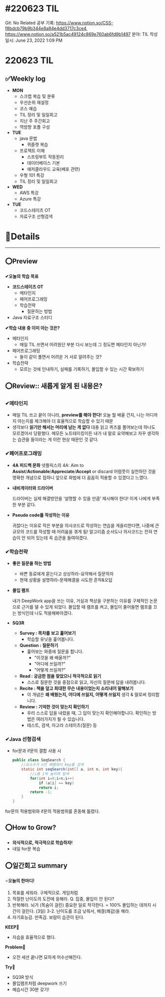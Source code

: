 # #220623 TIL

Git: No
Related 공부 기록: https://www.notion.so/CSS-f8bdcb79b9b344e8a84e4dd3717c3ce4, https://www.notion.so/a521b5ac49124c869e760ab6fd9b1497
분야: TIL
작성일시: June 23, 2022 1:09 PM

# 220623 TIL

## ****✅Weekly log****

- **MON**
    - 스크랩 복습 및 분류
    - 우선순위 재설정
    - 코스 예습
    - TIL 정리 및 일일회고
    - 지난 주 주간회고
    - 역방향 포폴 구성
- **TUE**
    - java 문법
        - 퀴즐렛 복습
    - 프로젝트 이해
        - 스프링부트 작동원리
        - 데이터베이스 기본
        - 애저클라우드 교육(배포 관련)
    - 우형 101 특강
    - TIL 정리 및 일일회고
- **WED**
    - AWS 특강
    - Azure 특강
- **TUE**
    - 코드스테이츠 OT
    - 자료구조 선형검색

# 💌Details

---

## ⭕Preview

**✔오늘의 학습 목표**

- **코드스테이츠 OT**
    - 메타인지
    - 페어프로그래밍
    - 학습전략
        - 질문하는 방법
- Java 자료구조 스터디

**✔학습 내용 중 이미 아는 것은?**

- 메타인지
    - 매일 TIL 쓰면서 어려웠던 부분 다시 보는데 그 정도면 메타인지 아닌가!
- 페어프로그래밍
    - 둘이 같이 풀면서 어려운 거 서로 알려주는 것?
- 학습전략
    - 모르는 것에 인내하기, 실패를 기록하기, 몰입할 수 있는 시간 확보하기

## ⭕Review:: 새롭게 알게 된 내용은?

### **✔메타인지**

- 매일 TIL 쓰고 끝이 아니라, **preview를 해야 한다!** 
오늘 뭘 배울 건지, 나는 어디까지 아는지를 체크해야 더 효율적으로 학습할 수 있기 때문
- 생각보다 **읽기만 해서는 머리에 남는 게 없다**
대충 읽고 퀴즈를 풀어보는데 하나도 모르겠어서 당황했다. 메모든 노트테이킹이든 내가 내 말로 요약해보고 자꾸 생각하는 습관을 들이라는 게 이런 현상 때문인 것 같다.

### **✔페어프로그래밍**

- **4A 피드백 문화**
넷플릭스의 4A: Aim to **Assist**/**Actionable**/**Appreciate**/**Accept** or discard
어렴풋이 실천하던 것을 명확한 개념으로 접하니 앞으로 화법에 더 꼼꼼히 적용할 수 있겠다고 느꼈다.
- **내비게이터와 드라이버**
    
    드라이버는 실제 해결방안을 ‘설명할 수 있을 만큼’ 제시해야 한다! 이게 나에게 부족한 부분 같다. 
    
- **Pseudo code를 작성하는 이유**
    
    귀찮다는 이유로 작은 부분을 의사코드로 작성하는 연습을 게을리한다면, 나중에 큰 규모의 코드를 작성할 때 어려움을 겪게 됨! 알고리즘 순서도나 의사코드는 전혀 연습이 안 되어 있는데 꼭 습관을 들여야겠다. 
    

### **✔학습전략**

- **좋은 질문을 하는 방법**
    - 바쁜 동료에게 묻는다고 상상하라-요약해서 질문하자
    - 현재 상황을 설명하라-문제해결을 시도한 흔적&오답
- **몰입 램프**
    
    내가 DeepWork app을 쓰는 이유, 거실과 책상을 구분하는 이유를 구체적인 논문으로 근거를 댈 수 있게 되었다. 몰입할 때 램프를 켜고, 몰입이 줄어들면 램프를 끄는 방식인데 나도 적용해봐야겠다. 
    
- **SQ3R**
    - **Survey : 목차를 보고 훑어보기**
        - 학습할 유닛을 훑어봅니다.
    - **Question : 질문하기**
        - 훑어보는 와중에 질문을 합니다.
            - "이것을 왜 배울까?"
            - "어디에 쓰일까?"
            - "어떻게 쓰일까?"
    - **Read : 궁금한 점을 찾았으니 적극적으로 읽기**
        - 스스로 질문한 것을 중점으로 읽고, 자신의 질문에 답을 내려봅니다.
    - **Recite : 책을 덮고 최대한 무슨 내용이었는지 소리내어 말해보기**
        - 이 개념은 **왜 배웠는지, 어디에 쓰일지, 어떻게 쓰일지** 생각 & 말로써 정리합니다.
    - **Review : 기억한 것이 맞는지 확인하기**
        - 우리 스스로 답을 내렸을 때, 그 답이 맞는지 확인해야합니다. 확인하는 방법은 여러가지가 될 수 있습니다.
        - 테스트, 검색, 아고라 스테이츠(질문) 등

### **✔Java 선형검색**

- for문과 if문의 결합 사용 시
    
    ```java
    public class SeqSearch {
        //요소수가 n인 배열에서 key를 검색
        static int seqSearch(int[] a, int n, int key){
            //i를 1씩 늘리며 탐색
            for(int i=0;i<n;i++)
                if (a[i] == key)
                return i;
            return -1;
        }
    }
    ```
    

for문의 적용범위와 if문의 적용범위를 혼동해 틀렸다.

## ⭕How to Grow?

- **의식적으로, 적극적으로 학습하자!**
- 내일 for문 복습

## ⭕일간회고 summary

⭐**오늘의 한마디!**

1. 목표를 세워라. 구체적으로. 게임처럼
2. 적절한 난이도의 도전에 응해라.
Q. 집중, 몰입이 안 된다?
3. 반복해라. 뇌가 (목숨이 걸린) 중요한 일로 착각한다.
= 100% 몰입하는 데까지 시간이 걸린다. (3일)
3-2. 난이도를 조금 낮춰서, 해결(쾌감)을 해라.
4. 자기효능감. 만족감. 보람이 습관이 된다.

**KEEP🚩**

- 자습을 효율적으로 했다.

**Problem🚨**

- 오전 세션 끝나면 묘하게 어수선해진다.

**Try🌱**

- SQ3R 방식
- 몰입램프처럼 deepwork 쓰기
- 예습시간 30분 갖기!